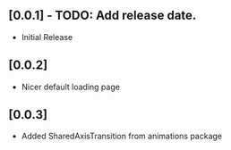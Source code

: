 ## [0.0.1] - TODO: Add release date.

* Initial Release

## [0.0.2]

* Nicer default loading page

## [0.0.3]

* Added SharedAxisTransition from animations package